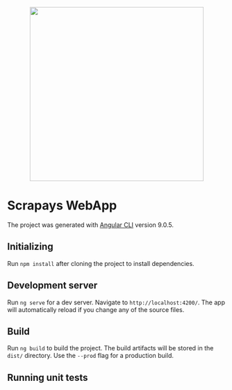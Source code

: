 <p align="center"><img src="https://app.scrapays.com/assets/images/main-logo.png" width="400"></p>

# Scrapays WebApp

The project was generated with [Angular CLI](https://github.com/angular/angular-cli) version 9.0.5.

## Initializing

Run `npm install` after cloning the project to install dependencies.

## Development server

Run `ng serve` for a dev server. Navigate to `http://localhost:4200/`. The app will automatically reload if you change any of the source files.

## Build

Run `ng build` to build the project. The build artifacts will be stored in the `dist/` directory. Use the `--prod` flag for a production build.

## Running unit tests

